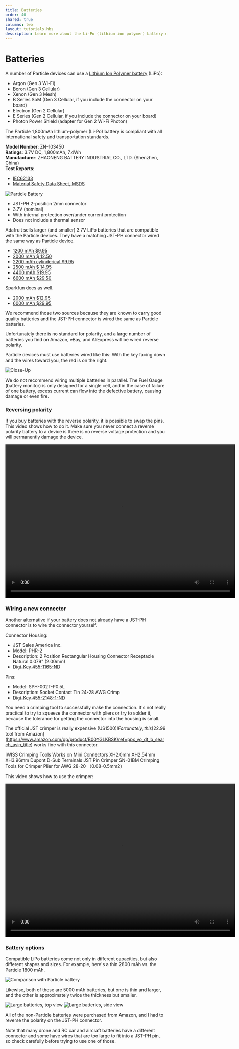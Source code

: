 ```yaml
---
title: Batteries
order: 40
shared: true
columns: two
layout: tutorials.hbs
description: Learn more about the Li-Po (lithium ion polymer) battery on some Particle IoT devices
---
```


# Batteries

A number of Particle devices can use a [Lithium Ion Polymer battery](https://en.wikipedia.org/wiki/Lithium_polymer_battery) (LiPo):

- Argon (Gen 3 Wi-Fi)
- Boron (Gen 3 Cellular)
- Xenon (Gen 3 Mesh)
- B Series SoM (Gen 3 Cellular, if you include the connector on your board)
- Electron (Gen 2 Cellular)
- E Series (Gen 2 Cellular, if you include the connector on your board)
- Photon Power Shield (adapter for Gen 2 Wi-Fi Photon)

The Particle 1,800mAh lithium-polymer (Li-Po) battery is compliant with all international safety and transportation standards.

**Model Number**: ZN-103450  
**Ratings**: 3.7V DC, 1,800mAh, 7.4Wh  
**Manufacturer**: ZHAONENG BATTERY INDUSTRIAL CO., LTD. (Shenzhen, China)  
**Test Reports**: 
- [IEC62133](/assets/pdfs/new-certs/battery/zn-103450-iec621331.pdf)
- [Material Safety Data Sheet, MSDS](/assets/pdfs/ZN-103450-MSDS.pdf)

![Particle Battery](/assets/images/battery/particle-battery.jpg)

- JST-PH 2-position 2mm connector 
- 3.7V (nominal)
- With internal protection over/under current protection 
- Does not include a thermal sensor

Adafruit sells larger (and smaller) 3.7V LiPo batteries that are compatible with the Particle devices. They have a matching JST-PH connector wired the same way as Particle device.

- [1200 mAh $9.95](https://www.adafruit.com/product/258)
- [2000 mAh $ 12.50](https://www.adafruit.com/product/2011)
- [2200 mAh cylinderical $9.95](https://www.adafruit.com/product/1781)
- [2500 mAh $ 14.95](https://www.adafruit.com/product/328)
- [4400 mAh $19.95](https://www.adafruit.com/product/354)
- [6600 mAh $29.50](https://www.adafruit.com/product/353)

Sparkfun does as well.

- [2000 mAh $12.95](https://www.sparkfun.com/products/13855)
- [6000 mAh $29.95](https://www.sparkfun.com/products/13856)

We recommend those two sources because they are known to carry good quality batteries and the JST-PH connector is wired the same as Particle batteries. 

Unfortunately there is no standard for polarity, and a large number of batteries you find on Amazon, eBay, and AliExpress will be wired reverse polarity.

Particle devices must use batteries wired like this: With the key facing down and the wires toward you, the red is on the right.

![Close-Up](/assets/images/battery/close-up.jpg)

We do not recommend wiring multiple batteries in parallel. The Fuel Gauge (battery monitor) is only designed for a single cell, and in the case of failure of one battery, excess current can flow into the defective battery, causing damage or even fire. 

### Reversing polarity

If you buy batteries with the reverse polarity, it is possible to swap the pins. This video shows how to do it. Make sure you never connect a reverse polarity battery to a device is there is no reverse voltage protection and you will permanently damage the device.

<video width="720" height="480" controls>
  <source src="/assets/images/battery/swap-pins.mp4" type="video/mp4">
</video>

### Wiring a new connector

Another alternative if your battery does not already have a JST-PH connector is to wire the connector yourself.

Connector Housing:

- JST Sales America Inc.
- Model: PHR-2
- Description: 2 Position Rectangular Housing Connector Receptacle Natural 0.079" (2.00mm)
- [Digi-Key 455-1165-ND](https://www.digikey.com/product-detail/en/jst-sales-america-inc/PHR-2/455-1165-ND/608607)

Pins:

- Model: SPH-002T-P0.5L
- Description: Socket Contact Tin 24-28 AWG Crimp
- [Digi-Key 455-2148-1-ND](https://www.digikey.com/product-detail/en/jst-sales-america-inc/SPH-002T-P0.5L/455-2148-1-ND/1634657)

You need a crimping tool to successfully make the connection. It's not really practical to try to squeeze the connector with pliers or try to solder it, because the tolerance for getting the connector into the housing is small.

The official JST crimper is really expensive (US$1500)! Fortunately, this [$22.99 tool from Amazon](https://www.amazon.com/gp/product/B00YGLKBSK/ref=ppx_yo_dt_b_search_asin_title) works fine with this connector.

IWISS Crimping Tools Works on Mini Connectors XH2.0mm XH2.54mm XH3.96mm Dupont D-Sub Terminals JST Pin Crimper SN-01BM Crimping Tools for Crimper Plier for AWG 28-20 （0.08-0.5mm2）

This video shows how to use the crimper:

<video width="720" height="480" controls>
  <source src="/assets/images/battery/crimper.mp4" type="video/mp4">
</video>

### Battery options

Compatible LiPo batteries come not only in different capacities, but also different shapes and sizes. For example, here's a thin 2800 mAh vs. the Particle 1800 mAh. 

![Comparison with Particle battery](/assets/images/battery/comparison.jpg)

Likewise, both of these are 5000 mAh batteries, but one is thin and larger, and the other is approximately twice the thickness but smaller.

![Large batteries, top view](/assets/images/battery/large-top.jpg)
![Large batteries, side view](/assets/images/battery/large-side.jpg)

All of the non-Particle batteries were purchased from Amazon, and I had to reverse the polarity on the JST-PH connector.

Note that many drone and RC car and aircraft batteries have a different connector and some have wires that are too large to fit into a JST-PH pin, so check carefully before trying to use one of those.

